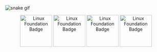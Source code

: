 ![snake gif](https://raw.githubusercontent.com/bonobix/bonobix/refs/heads/output/github-contribution-grid-snake.svg)

<!-- badges-start -->
<p align="center">
  <a href="https://www.credly.com/badges/ac205c80-c880-4703-a11a-644755ed6a01/public_url"><img src="https://images.credly.com/size/340x340/images/2397c05c-eb0e-4b08-be97-9e8261d43125/blob" width="100" alt="Linux Foundation Badge"/></a>
 <a href="https://www.credly.com/badges/fad3249a-05ed-4b72-a67d-82715a48eb49/public_url"><img src="https://images.credly.com/size/340x340/images/032a65da-a036-4d05-ad80-8fc1274363ab/blob" width="100" alt="Linux Foundation Badge"/></a>
 <a href="https://www.credly.com/badges/2a4e593a-7a4d-4fad-80fb-e5cd1be8abbb/public_url"><img src="https://images.credly.com/size/340x340/images/123746a7-fbbe-4fdd-9c0c-f0254e53292a/blob" width="100" alt="Linux Foundation Badge"/></a>
 <a href="https://www.credly.com/badges/355fff1a-76ff-4614-8e77-a88a4d1ff3d4/public_url"><img src="https://images.credly.com/size/340x340/images/8b8ed108-e77d-4396-ac59-2504583b9d54/cka_from_cncfsite__281_29.png" width="100" alt="Linux Foundation Badge"/></a>
</p>
<!-- badges-end -->
